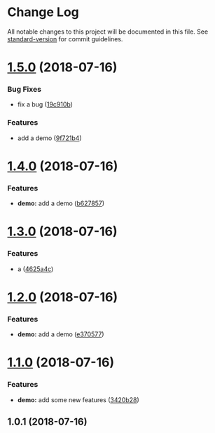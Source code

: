 # Change Log

All notable changes to this project will be documented in this file. See [standard-version](https://github.com/conventional-changelog/standard-version) for commit guidelines.

<a name="1.5.0"></a>
# [1.5.0](https://github.com/neikvon/demo/compare/v1.4.0...v1.5.0) (2018-07-16)


### Bug Fixes

* fix a bug ([19c910b](https://github.com/neikvon/demo/commit/19c910b))


### Features

* add a demo ([9f721b4](https://github.com/neikvon/demo/commit/9f721b4))



<a name="1.4.0"></a>
# [1.4.0](https://github.com/neikvon/demo/compare/v1.3.0...v1.4.0) (2018-07-16)


### Features

* **demo:** add a demo ([b627857](https://github.com/neikvon/demo/commit/b627857))



<a name="1.3.0"></a>
# [1.3.0](https://github.com/neikvon/demo/compare/v1.2.0...v1.3.0) (2018-07-16)


### Features

* a ([4625a4c](https://github.com/neikvon/demo/commit/4625a4c))



<a name="1.2.0"></a>
# [1.2.0](https://github.com/neikvon/demo/compare/v1.1.0...v1.2.0) (2018-07-16)


### Features

* **demo:** add a demo ([e370577](https://github.com/neikvon/demo/commit/e370577))



<a name="1.1.0"></a>
# [1.1.0](https://github.com/neikvon/demo/compare/v1.0.1...v1.1.0) (2018-07-16)


### Features

* **demo:** add some new features ([3420b28](https://github.com/neikvon/demo/commit/3420b28))



<a name="1.0.1"></a>
## 1.0.1 (2018-07-16)
